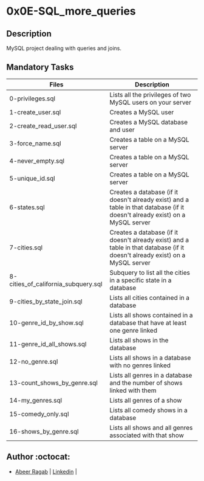 # 0x0E-SQL_more_queries

## Description

MySQL project dealing with queries and joins.

## Mandatory Tasks

| Files | Description |
| ----- | ----------- |
| 0-privileges.sql | Lists all the privileges of two MySQL users on your server |
| 1-create_user.sql | Creates a MySQL user |
| 2-create_read_user.sql | Creates a MySQL database and user |
| 3-force_name.sql | Creates a table on a MySQL server |
| 4-never_empty.sql | Creates a table on a MySQL server |
| 5-unique_id.sql | Creates a table on a MySQL server |
| 6-states.sql | Creates a database (if it doesn't already exist) and a table in that database (if it doesn't already exist) on a MySQL server |
| 7-cities.sql | Creates a database (if it doesn't already exist) and a table in that database (if it doesn't already exist) on a MySQL server |
| 8-cities_of_california_subquery.sql | Subquery to list all the cities in a specific state in a database |
| 9-cities_by_state_join.sql | Lists all cities contained in a database |
| 10-genre_id_by_show.sql | Lists all shows contained in a database that have at least one genre linked |
| 11-genre_id_all_shows.sql | Lists all shows in the database |
| 12-no_genre.sql | Lists all shows in a database with no genres linked |
| 13-count_shows_by_genre.sql | Lists all genres in a database and the number of shows linked with them |
| 14-my_genres.sql | Lists all genres of a show |
| 15-comedy_only.sql | Lists all comedy shows in a database |
| 16-shows_by_genre.sql | Lists all shows and all genres associated with that show |

## Author :octocat:

- [Abeer Ragab](https://github.com/Abeer-M-Ali) | [Linkedin](https://www.linkedin.com/in/abeer-ragab-b25872260/) |